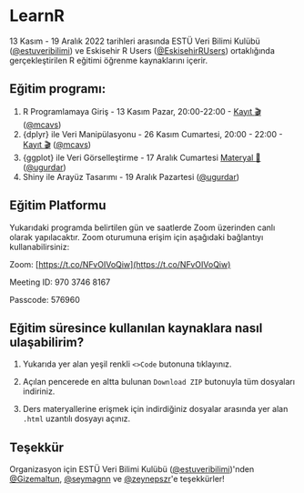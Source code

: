 # LearnR
13 Kasım - 19 Aralık 2022 tarihleri arasında ESTÜ Veri Bilimi Kulübü ([@estuveribilimi](https://github.com/estuveribilimi)) ve Eskisehir R Users ([@EskisehirRUsers](https://github.com/EskisehirRUsers)) ortaklığında gerçekleştirilen R eğitimi öğrenme kaynaklarını içerir.

## Eğitim programı:

1. R Programlamaya Giriş - 13 Kasım Pazar, 20:00-22:00 - [Kayıt :clapper:](https://www.youtube.com/watch?v=Q96d0heoMrw) ([@mcavs](https://github.com/mcavs))
2. {dplyr} ile Veri Manipülasyonu - 26 Kasım Cumartesi, 20:00 - 22:00 - [Kayıt :clapper:](https://youtu.be/pfy9s6U8oMk) ([@mcavs](https://github.com/mcavs))
3. {ggplot} ile Veri Görselleştirme - 17 Aralık Cumartesi [Materyal :file_folder:](https://github.com/ugurdar/RileVeriGorsellestirme) ([@ugurdar](https://github.com/ugurdar))
4. Shiny ile Arayüz Tasarımı - 19 Aralık Pazartesi ([@ugurdar](https://github.com/ugurdar))


## Eğitim Platformu

Yukarıdaki programda belirtilen gün ve saatlerde Zoom üzerinden canlı olarak yapılacaktır. Zoom oturumuna erişim için aşağıdaki bağlantıyı kullanabilirsiniz:

Zoom: [https://t.co/NFvOIVoQiw](https://t.co/NFvOIVoQiw)

Meeting ID: 970 3746 8167

Passcode: 576960


## Eğitim süresince kullanılan kaynaklara nasıl ulaşabilirim?

1. Yukarıda yer alan yeşil renkli `<>Code` butonuna tıklayınız. 

2. Açılan pencerede en altta bulunan `Download ZIP` butonuyla tüm dosyaları indiriniz.

3. Ders materyallerine erişmek için indirdiğiniz dosyalar arasında yer alan `.html` uzantılı dosyayı açınız.


## Teşekkür

Organizasyon için ESTÜ Veri Bilimi Kulübü ([@estuveribilimi](https://github.com/estuveribilimi))'nden [@Gizemaltun](https://github.com/Gizemaltun), [@seymagnn](https://github.com/seymagnn) ve [@zeynepszr](https://github.com/zeynepszr)'e teşekkürler!


